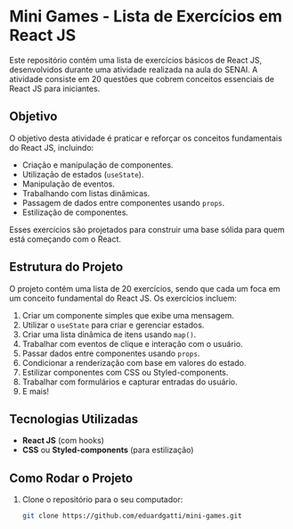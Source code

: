 # Mini Games - Lista de Exercícios em React JS

Este repositório contém uma lista de exercícios básicos de React JS, desenvolvidos durante uma atividade realizada na aula do SENAI. A atividade consiste em 20 questões que cobrem conceitos essenciais de React JS para iniciantes.

## Objetivo

O objetivo desta atividade é praticar e reforçar os conceitos fundamentais do React JS, incluindo:

- Criação e manipulação de componentes.
- Utilização de estados (`useState`).
- Manipulação de eventos.
- Trabalhando com listas dinâmicas.
- Passagem de dados entre componentes usando `props`.
- Estilização de componentes.

Esses exercícios são projetados para construir uma base sólida para quem está começando com o React.

## Estrutura do Projeto

O projeto contém uma lista de 20 exercícios, sendo que cada um foca em um conceito fundamental do React JS. Os exercícios incluem:

1. Criar um componente simples que exibe uma mensagem.
2. Utilizar o `useState` para criar e gerenciar estados.
3. Criar uma lista dinâmica de itens usando `map()`.
4. Trabalhar com eventos de clique e interação com o usuário.
5. Passar dados entre componentes usando `props`.
6. Condicionar a renderização com base em valores do estado.
7. Estilizar componentes com CSS ou Styled-components.
8. Trabalhar com formulários e capturar entradas do usuário.
9. E mais!

## Tecnologias Utilizadas

- **React JS** (com hooks)
- **CSS** ou **Styled-components** (para estilização)

## Como Rodar o Projeto

1. Clone o repositório para o seu computador:
   ```bash
   git clone https://github.com/eduardgatti/mini-games.git

